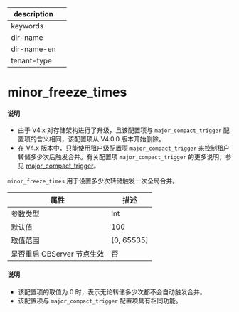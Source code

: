 |description||
|---|---|
|keywords||
|dir-name||
|dir-name-en||
|tenant-type||

# minor_freeze_times

<main id="notice" type='explain'>
<h4>说明</h4>
<ul><li>由于 V4.x 对存储架构进行了升级，且该配置项与 <code>major_compact_trigger</code> 配置项的含义相同，该配置项从 V4.0.0 版本开始删除。</li>
<li>在 V4.x 版本中，只能使用租户级配置项 <code>major_compact_trigger</code> 来控制租户转储多少次后触发合并。有关配置项 <code>major_compact_trigger</code> 的更多说明，参见 <a href="../400.tenant-level-configuration-items/5600.major_compact_trigger.md">major_compact_trigger</a>。</li></ul>
</main>

`minor_freeze_times` 用于设置多少次转储触发一次全局合并。

|      **属性**      |    **描述**    |
|------------------|--------------|
| 参数类型             | Int           |
| 默认值              | 100          |
| 取值范围             | \[0, 65535\] |
| 是否重启 OBServer 节点生效 | 否            |

<main id="notice" type='explain'>
  <h4>说明</h4>
  <ul>
  <li> 该配置项的取值为 0 时，表示无论转储多少次都不会自动触发合并。 </li>
  <li> 该配置项与 <code>major_compact_trigger</code> 配置项具有相同功能。 </li>
  </ul>
</main>
